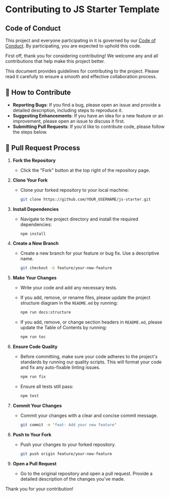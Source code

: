 # Contributing to JS Starter Template

## Code of Conduct

This project and everyone participating in it is governed by our [Code of Conduct](CODE_OF_CONDUCT.md). By participating, you are expected to uphold this code.

First off, thank you for considering contributing! We welcome any and all contributions that help make this project better.

This document provides guidelines for contributing to the project. Please read it carefully to ensure a smooth and effective collaboration process.

## 💬 How to Contribute

- **Reporting Bugs**: If you find a bug, please open an issue and provide a detailed description, including steps to reproduce it.
- **Suggesting Enhancements**: If you have an idea for a new feature or an improvement, please open an issue to discuss it first.
- **Submitting Pull Requests**: If you'd like to contribute code, please follow the steps below.

## 🚀 Pull Request Process

1. **Fork the Repository**
    - Click the "Fork" button at the top right of the repository page.

2. **Clone Your Fork**
    - Clone your forked repository to your local machine:

      ```bash
      git clone https://github.com/YOUR_USERNAME/js-starter.git
      ```

3. **Install Dependencies**
    - Navigate to the project directory and install the required dependencies:

      ```bash
      npm install
      ```

4. **Create a New Branch**
    - Create a new branch for your feature or bug fix. Use a descriptive name.

      ```bash
      git checkout -b feature/your-new-feature
      ```

5. **Make Your Changes**
    - Write your code and add any necessary tests.
    - If you add, remove, or rename files, please update the project structure diagram in the `README.md` by running:

      ```bash
      npm run docs:structure
      ```

    - If you add, remove, or change section headers in `README.md`, please update the Table of Contents by running:

      ```bash
      npm run toc
      ```

6. **Ensure Code Quality**
    - Before committing, make sure your code adheres to the project's standards by running our quality scripts. This will format your code and fix any auto-fixable linting issues.

      ```bash
      npm run fix
      ```

    - Ensure all tests still pass:

      ```bash
      npm test
      ```

7. **Commit Your Changes**
    - Commit your changes with a clear and concise commit message.

      ```bash
      git commit -m "feat: Add your new feature"
      ```

8. **Push to Your Fork**
    - Push your changes to your forked repository.

      ```bash
      git push origin feature/your-new-feature
      ```

9. **Open a Pull Request**
    - Go to the original repository and open a pull request. Provide a detailed description of the changes you've made.

Thank you for your contribution!
